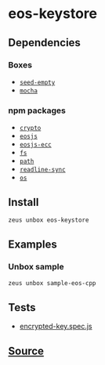 
eos-keystore
====================







## Dependencies
### Boxes
* [`seed-empty`](seed-empty.md)
* [`mocha`](mocha.md)
### npm packages
* [`crypto`](http://npmjs.com/package/crypto)
* [`eosjs`](http://npmjs.com/package/eosjs)
* [`eosjs-ecc`](http://npmjs.com/package/eosjs-ecc)
* [`fs`](http://npmjs.com/package/fs)
* [`path`](http://npmjs.com/package/path)
* [`readline-sync`](http://npmjs.com/package/readline-sync)
* [`os`](http://npmjs.com/package/os)


## Install
```bash
zeus unbox eos-keystore
```
## Examples
### Unbox sample
```bash
zeus unbox sample-eos-cpp
```










## Tests 
* [encrypted-key.spec.js](https://github.com/liquidapps-io/zeus-sdk/tree/master/boxes/groups/eos-sdk/eos-keystore/test/encrypted-key.spec.js)
## [Source](https://github.com/liquidapps-io/zeus-sdk/tree/master/boxes/groups/eos-sdk/eos-keystore)